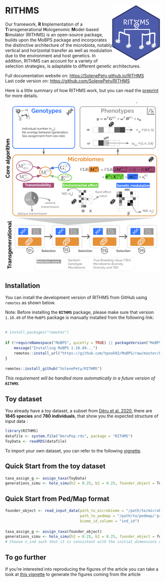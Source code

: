 
<!-- README.md is generated from README.Rmd. Please edit that file -->

# RITHMS <img src="man/figures/hex_rithms.png" align="right" width="155" height="180"/>

<!-- badges: start -->

Our framework, **R** **I**mplementation of a **T**ransgenerational
**H**ologenomic **M**odel-based **S**imulator (RITHMS) is an open-source
package, builds upon the MoBPS package and incorporates the distinctive
architecture of the microbiota, notably vertical and horizontal transfer
as well as modulation due to the environment and host genetics. In
addition, RITHMS can account for a variety of selection strategies, is
adaptable to different genetic architectures. <!-- badges: end -->

Full documentation website on: <https://SolenePety.github.io/RITHMS>  
Last code version on: <https://github.com/SolenePety/RITHMS>

Here is a little summary of how RITHMS work, but you can read the
[preprint](https://arxiv.org/abs/2502.07366) for more details.

![](man/figures/core_algorithm.png)

## Installation

You can install the development version of RITHMS from GitHub using
`remotes` as shown below.

Note: Before installing the **`RITHMS`** package, please make sure that
version `1.10.49` of the `MoBPS` package is manually installed from the
following link:

``` r

# install.packages("remotes")

if (!requireNamespace("MoBPS", quietly = TRUE) || packageVersion("MoBPS") != "1.10.49") {
    message("Installing MoBPS 1.10.49...")
    remotes::install_url("https://github.com/tpook92/MoBPS/raw/master/Previous%20versions/MoBPS_1.10.49.tar.gz")
}

remotes::install_github("SolenePety/RITHMS")
```

*This requirement will be handled more automatically in a future version
of **`RITHMS`**.*

## Toy dataset

You already have a toy dataset, a subset from [Déru et
al. 2020](https://pmc.ncbi.nlm.nih.gov/articles/PMC7538339/), there are
**1845 species** and **780 individuals**, that show you the expected
structure of input data :

``` r
library(RITHMS)
datafile <- system.file("DeruPop.rds", package = "RITHMS")
ToyData <- readRDS(datafile)
```

To import your own dataset, you can refer to the following
[vignette](https://solenepety.github.io/RITHMS/docs/articles/import-data.html).

## Quick Start from the toy dataset

``` r
taxa_assign_g <- assign_taxa(ToyData)
generations_simu <- holo_simu(h2 = 0.25, b2 = 0.25, founder_object = ToyData, n_clust = taxa_assign_g)
```

## Quick Start from Ped/Map format

``` r
founder_object <- read_input_data(path_to_microbiome = "/path/to/microbiome.txt",
                                  path_to_pedmap = "/path/to/pedmap/'prefix'",
                                  biome_id_column = "ind_id")

taxa_assign_g <- assign_taxa(founder_object)
generations_simu <- holo_simu(h2 = 0.25, b2 = 0.25, founder_object = founder_object, n_clust = taxa_assign_g, n_ind = 500)
# Choose n_ind such that it is consistent with the initial dimensions of your data set
```

## To go further

If you’re interested into reproducing the figures of the article you can
take a look at [this
vignette](https://solenepety.github.io/RITHMS/articles/generate-figures.html#fine-selection-of-h2_d-b2-and-selection-schemes)
to generate the figures coming from the article

